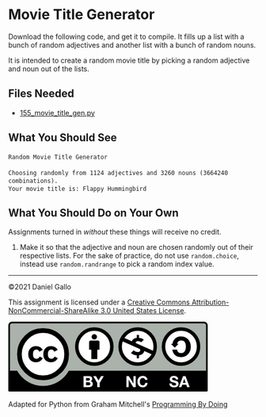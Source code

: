# Movie Title Generator

Download the following code, and get it to compile.
It fills up a list with a bunch of random adjectives
and another list with a bunch of random nouns.

It is intended to create a random movie title by picking
a random adjective and noun out of the lists.

## Files Needed

* [155_movie_title_gen.py](examples/155_movie_title_gen.py)


What You Should See
-------------------

```
Random Movie Title Generator

Choosing randomly from 1124 adjectives and 3260 nouns (3664240 combinations).
Your movie title is: Flappy Hummingbird

```

What You Should Do on Your Own
------------------------------

Assignments turned in *without* these things will receive
no credit.

1. Make it so that the adjective and noun are chosen randomly
 out of their respective lists. For the sake of practice, do not use `random.choice`, instead use `random.randrange` to pick a random index value.

---


©2021 Daniel Gallo


This assignment is licensed under a
[Creative Commons Attribution-NonCommercial-ShareAlike 3.0 United States License](https://creativecommons.org/licenses/by-nc-sa/3.0/us/deed.en_US).  

![Creative Commons License](images/by-nc-sa.png)





Adapted for Python from Graham Mitchell's [Programming By Doing](https://programmingbydoing.com/)